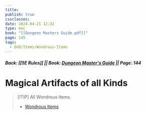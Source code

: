 ```yaml
---
title: 
publish: true
cssclasses: 
date: 2024-04-21 12:32
type: moc
book: "[[Dungeon Masters Guide.pdf]]"
page: 145
tags:
  - DnD/Items/Wondrous-Items
---
```

##### Back: [[5E Rules]]  || Book: [Dungeon Master's Guide](https://drive.google.com/drive/folders/1O5bhpYizcIT5xxAoLOuzCRht_PVS7VSG?usp=sharing) || Page: 144
# Magical Artifacts of all Kinds


> [!TIP] All Wondrous Items
> - [Wondrous Items](https://benl0.github.io/The-Editors-Dungeon/tags/DnD/Items/Wondrous-Items)

